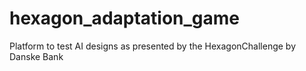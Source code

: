 # hexagon_adaptation_game
Platform to test AI designs as presented by the HexagonChallenge by Danske Bank

